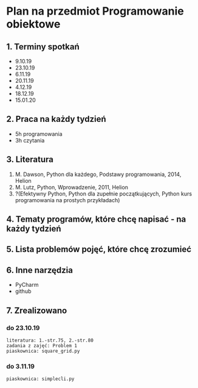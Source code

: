 # Plan na przedmiot Programowanie obiektowe

## 1. Terminy spotkań

  * 9.10.19
  * 23.10.19
  * 6.11.19
  * 20.11.19
  * 4.12.19
  * 18.12.19
  * 15.01.20
  
  
## 2. Praca na każdy tydzień

  * 5h programowania
  * 3h czytania
  
  
## 3. Literatura

  1. M. Dawson, Python dla każdego, Podstawy programowania, 2014, Helion
  2. M. Lutz, Python, Wprowadzenie, 2011, Helion
  3. ?(Efektywny Python, Python dla zupełnie początkujących, Python kurs programowania na prostych przykładach)
  
  
## 4. Tematy programów, które chcę napisać - na każdy tydzień


## 5. Lista problemów pojęć, które chcę zrozumieć


## 6. Inne narzędzia

  * PyCharm
  * github

## 7. Zrealizowano

  ### do 23.10.19
    literatura: 1.-str.75, 2.-str.80
    zadania z zajęć: Problem 1
    piaskownica: square_grid.py
  ### do 3.11.19
    piaskownica: simplecli.py
